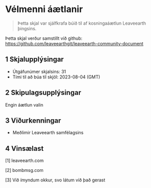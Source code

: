 # Vélmenni áætlanir

>Þetta skjal var sjálfkrafa búið til af kosningaáætlun Leaveearth þingsins.

Þetta skjal verður samstillt við github: https://github.com/leaveearthgit/leaveearth-community-document

## 1 Skjalupplýsingar

- Útgáfunúmer skjalsins: 31
- Tími til að búa til skjöl: 2023-08-04 (GMT)

## 2 Skipulagsupplýsingar

Engin áætlun valin

## 3 Viðurkenningar
* Meðlimir Leaveearth samfélagsins

## 4 Vinsælast
[1] leaveearth.com

[2] bombmsg.com

[3] Við ímyndum okkur, svo látum við það gerast